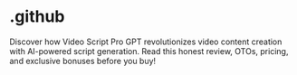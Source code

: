 # .github
Discover how Video Script Pro GPT revolutionizes video content creation with AI-powered script generation. Read this honest review, OTOs, pricing, and exclusive bonuses before you buy!
